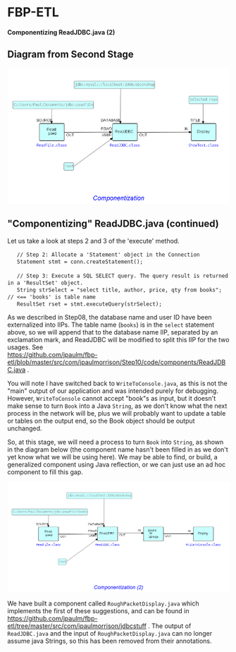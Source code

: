 FBP-ETL
=======

#### Componentizing ReadJDBC.java (2)

## Diagram from Second Stage

![Converted to ShowText](https://github.com/jpaulm/fbp-etl/blob/master/src/com/jpaulmorrison/Step08/docs/Step08-2.png "Converted to ShowText")

## "Componentizing" ReadJDBC.java (continued)
     

Let us take a look at steps 2 and 3 of the 'execute' method.
```
   // Step 2: Allocate a 'Statement' object in the Connection
   Statement stmt = conn.createStatement();
			   
   // Step 3: Execute a SQL SELECT query. The query result is returned in a 'ResultSet' object.
   String strSelect = "select title, author, price, qty from books";  // <== 'books' is table name
   ResultSet rset = stmt.executeQuery(strSelect);
```
As we described in Step08, the database name and user ID have been externalized into IIPs.  The table name (`books`) is in the `select` statement above, so we will append that to the database name IIP, separated by an exclamation mark, and ReadJDBC will be modified to split this IIP for the two usages.   See  
https://github.com/jpaulm/fbp-etl/blob/master/src/com/jpaulmorrison/Step10/code/components/ReadJDBC.java .

You will note I have switched back to `WriteToConsole.java`, as this is not the "main" output of our application and was intended purely for debugging.  However, `WriteToConsole` cannot accept "book"s as input, but it doesn't make sense to turn `Book` into a Java `String`, as we don't know what the next process in the network will be, plus we will probably want to update a table or tables on the output end, so the Book object should be output unchanged.  

So, at this stage, we will need a process to turn `Book` into `String`, as shown in the diagram below (the component name hasn't been filled in as we don't yet know what we will be using here). We may be able to find, or build, a generalized component using Java reflection, or we can just use an ad hoc component to fill this gap. 

![Next Phase](https://github.com/jpaulm/fbp-etl/blob/master/src/com/jpaulmorrison/Step10/docs/Step10.png "Next phase")  

We have built a component called `RoughPacketDisplay.java` which implements the first of these suggestions, and can be found in https://github.com/jpaulm/fbp-etl/tree/master/src/com/jpaulmorrison/jdbcstuff .  The output of `ReadJDBC.java` and the input of `RoughPacketDisplay.java` can no longer assume java Strings, so this has been removed from their annotations.



